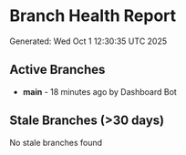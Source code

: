 # Branch Health Report
Generated: Wed Oct  1 12:30:35 UTC 2025

## Active Branches
- **main** - 18 minutes ago by Dashboard Bot

## Stale Branches (>30 days)
No stale branches found
